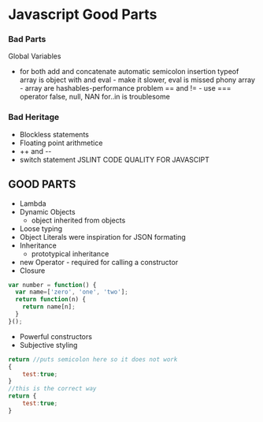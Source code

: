 # Javascript Good Parts

### Bad Parts
Global Variables
+ for both add and concatenate
automatic semicolon insertion
typeof array is object
with and eval - make it slower, eval is missed 
phony array - array are hashables-performance problem
== and != - use === operator
false, null, NAN
for..in is troublesome

### Bad Heritage
* Blockless statements
* Floating point arithmetice
* ++ and --
* switch statement
JSLINT CODE QUALITY FOR JAVASCIPT


## GOOD PARTS
* Lambda
* Dynamic Objects 
	* object inherited from objects
* Loose typing
* Object Literals were inspiration for JSON formating
* Inheritance
	* prototypical inheritance
* new Operator - required for calling a constructor
* Closure
```javascript
var number = function() {
  var name=['zero', 'one', 'two'];
  return function(n) {
    return name[n];
  }
}();
```

* Powerful constructors
* Subjective styling
```javascript
return //puts semicolon here so it does not work
{
	test:true;
}
//this is the correct way
return {
	test:true;
}

```
